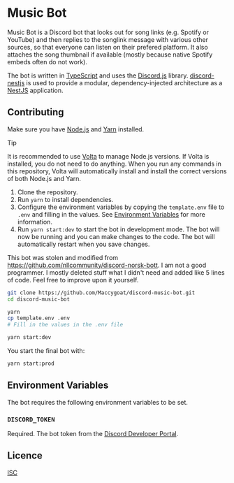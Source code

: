 # Music Bot

Music Bot is a Discord bot that looks out for song links (e.g. Spotify or YouTube) and then replies to the songlink message with various other sources, so that everyone can listen on their prefered platform. It also attaches the song thumbnail if available (mostly because native Spotify embeds often do not work).

The bot is written in [TypeScript](https://www.typescriptlang.org/) and uses the [Discord.js](https://discord.js.org) library. [discord-nestjs](https://github.com/fjodor-rybakov/discord-nestjs) is used to provide a modular, dependency-injected architecture as a [NestJS](https://nestjs.com/) application.

## Contributing

Make sure you have [Node.js](https://nodejs.org/en/) and [Yarn](https://yarnpkg.com/) installed.

> [!TIP]
> It is recommended to use [Volta](https://volta.sh/) to manage Node.js versions. If Volta is installed, you do not need to do anything. When you run any commands in this repository, Volta will automatically install and install the correct versions of both Node.js and Yarn.

1. Clone the repository.
2. Run `yarn` to install dependencies.
3. Configure the environment variables by copying the `template.env` file to `.env` and filling in the values. See [Environment Variables](#environment-variables) for more information.
4. Run `yarn start:dev` to start the bot in development mode. The bot will now be running and you can make changes to the code. The bot will automatically restart when you save changes.

This bot was stolen and modified from https://github.com/nllcommunity/discord-norsk-bott. I am not a good programmer. I mostly deleted stuff what I didn't need and added like 5 lines of code. Feel free to improve upon it yourself.

```sh
git clone https://github.com/Maccygoat/discord-music-bot.git
cd discord-music-bot

yarn
cp template.env .env
# Fill in the values in the .env file

yarn start:dev
```

You start the final bot with:

```sh
yarn start:prod
```

## Environment Variables

The bot requires the following environment variables to be set.

### `DISCORD_TOKEN`

Required. The bot token from the [Discord Developer Portal](https://discord.com/developers/applications).

## Licence

[ISC](LICENCE)
